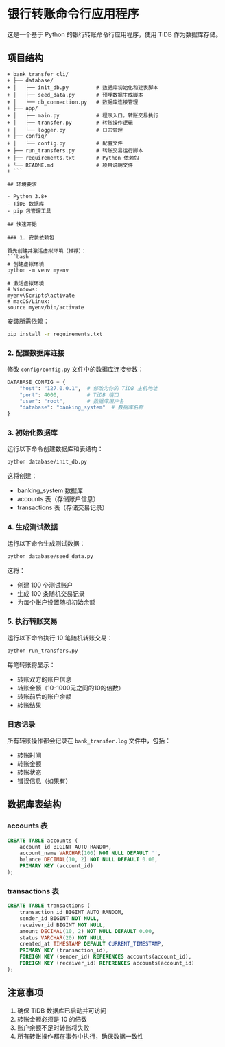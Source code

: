 # 银行转账命令行应用程序

这是一个基于 Python 的银行转账命令行应用程序，使用 TiDB 作为数据库存储。

## 项目结构
```
+ bank_transfer_cli/
+ ├── database/
+ │   ├── init_db.py         # 数据库初始化和建表脚本
+ │   ├── seed_data.py       # 预埋数据生成脚本
+ │   └── db_connection.py   # 数据库连接管理
+ ├── app/
+ │   ├── main.py            # 程序入口，转账交易执行
+ │   ├── transfer.py        # 转账操作逻辑
+ │   └── logger.py          # 日志管理
+ ├── config/
+ │   └── config.py          # 配置文件
+ ├── run_transfers.py       # 转账交易运行脚本
+ ├── requirements.txt       # Python 依赖包
+ └── README.md              # 项目说明文件
+ ```

## 环境要求

- Python 3.8+
- TiDB 数据库
- pip 包管理工具

## 快速开始

### 1. 安装依赖包

首先创建并激活虚拟环境（推荐）：
```bash
# 创建虚拟环境
python -m venv myenv

# 激活虚拟环境
# Windows:
myenv\Scripts\activate
# macOS/Linux:
source myenv/bin/activate
```

安装所需依赖：
```bash
pip install -r requirements.txt
```

### 2. 配置数据库连接

修改 `config/config.py` 文件中的数据库连接参数：
```python
DATABASE_CONFIG = {
    "host": "127.0.0.1",  # 修改为你的 TiDB 主机地址
    "port": 4000,         # TiDB 端口
    "user": "root",       # 数据库用户名
    "database": "banking_system"  # 数据库名称
}
```

### 3. 初始化数据库

运行以下命令创建数据库和表结构：
```bash
python database/init_db.py
```

这将创建：
- banking_system 数据库
- accounts 表（存储账户信息）
- transactions 表（存储交易记录）

### 4. 生成测试数据

运行以下命令生成测试数据：
```bash
python database/seed_data.py
```

这将：
- 创建 100 个测试账户
- 生成 100 条随机交易记录
- 为每个账户设置随机初始余额

### 5. 执行转账交易

运行以下命令执行 10 笔随机转账交易：
```bash
python run_transfers.py
```

每笔转账将显示：
- 转账双方的账户信息
- 转账金额（10-1000元之间的10的倍数）
- 转账前后的账户余额
- 转账结果

### 日志记录

所有转账操作都会记录在 `bank_transfer.log` 文件中，包括：
- 转账时间
- 转账金额
- 转账状态
- 错误信息（如果有）

## 数据库表结构

### accounts 表
```sql
CREATE TABLE accounts (
    account_id BIGINT AUTO_RANDOM,
    account_name VARCHAR(100) NOT NULL DEFAULT '',
    balance DECIMAL(10, 2) NOT NULL DEFAULT 0.00,
    PRIMARY KEY (account_id)
);
```

### transactions 表
```sql
CREATE TABLE transactions (
    transaction_id BIGINT AUTO_RANDOM,
    sender_id BIGINT NOT NULL,
    receiver_id BIGINT NOT NULL,
    amount DECIMAL(10, 2) NOT NULL DEFAULT 0.00,
    status VARCHAR(20) NOT NULL,
    created_at TIMESTAMP DEFAULT CURRENT_TIMESTAMP,
    PRIMARY KEY (transaction_id),
    FOREIGN KEY (sender_id) REFERENCES accounts(account_id),
    FOREIGN KEY (receiver_id) REFERENCES accounts(account_id)
);
```

## 注意事项

1. 确保 TiDB 数据库已启动并可访问
2. 转账金额必须是 10 的倍数
3. 账户余额不足时转账将失败
4. 所有转账操作都在事务中执行，确保数据一致性